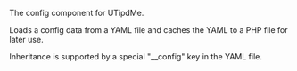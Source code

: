 The config component for UTipdMe.

Loads a config data from a YAML file and caches the YAML to a PHP file for later use.

Inheritance is supported by a special "__config" key in the YAML file.

